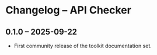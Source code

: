 # Changelog – API Checker

## 0.1.0 – 2025-09-22
- First community release of the toolkit documentation set.
